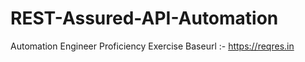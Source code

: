 # REST-Assured-API-Automation
Automation Engineer Proficiency Exercise
Baseurl :- https://reqres.in
